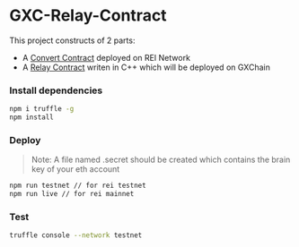 # GXC-Relay-Contract

This project constructs of 2 parts:

- A [Convert Contract](./contracts) deployed on REI Network
- A [Relay Contract](./gxc-contract) writen in C++ which will be deployed on GXChain

### Install dependencies

```bash
npm i truffle -g
npm install
```

### Deploy

> Note: A file named .secret should be created which contains the brain key of your eth account

```bash
npm run testnet // for rei testnet
npm run live // for rei mainnet
```

### Test

```bash
truffle console --network testnet
```
